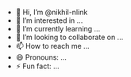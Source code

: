 - 👋 Hi, I’m @nikhil-nlink
- 👀 I’m interested in ...
- 🌱 I’m currently learning ...
- 💞️ I’m looking to collaborate on ...
- 📫 How to reach me ...
- 😄 Pronouns: ...
- ⚡ Fun fact: ...

<!---
nikhil-nlink/nikhil-nlink is a ✨ special ✨ repository because its `README.md` (this file) appears on your GitHub profile.
You can click the Preview link to take a look at your changes.
--->
